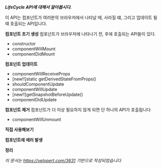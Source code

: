 ***LifeCycle API에 대해서 알아봅시다.***

이 API는 컴포넌트가 여러분의 브라우저에서 나타날 때, 사라질 떄, 그리고 업데이트 될 때 호출되는 API입니다.

**컴포넌트 초기 생성**
컴포넌트가 브라우저에 나타나기 전, 후에 호출되는 API들이 있다.

- constructor
- componentWillMount
- componentDidMount

**컴포넌트 업데이트**
- componentWillReceiveProps
- [new!!]static getDerivedStateFromProps()
- shouldComponentUpdate
- componentWillUpdate
- [new!!]getSnapshotBeforeUpdate()
- componentDidUpdate

**컴포넌트 제거**
컴포넌트가 더 이상 필요하지 않게 되면 단 하나의 API가 호출됩니다
- componentWillUnmount

**직접 사용해보기**

**컴포넌트에 에러 발생**

**정리**

*이 문서는 https://velopert.com/3631 기반으로 작성되었습니다*